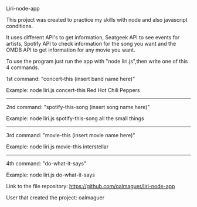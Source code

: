 Liri-node-app

This project was created to practice my skills with node and also javascript conditions. 

It uses different API's to get information, Seatgeek API to see events for artists, Spotify API to check information for the song you want and the OMDB API to get information for any movie you want.

To use the program just run the app with "node liri.js",then write one of this 4 commands.

1st command: "concert-this (insert band name here)" 

Example: node liri.js concert-this Red Hot Chili Peppers 

-----------------------------------------------------------

2nd command: "spotify-this-song (insert song name here)" 

Example: node liri.js spotify-this-song all the small things 

-----------------------------------------------------------

3rd command: "movie-this (insert movie name here)" 

Example: node liri.js movie-this interstellar 

-----------------------------------------------------------

4th command: "do-what-it-says" 

Example: node liri.js do-what-it-says


Link to the file repository: 
https://github.com/oalmaguer/liri-node-app

User that created the project: oalmaguer